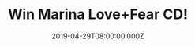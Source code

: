 ---
campaign-uuid: "c-8f83fa43-db85-496c-b384-4d07d6969b0e"
type: "Competition"
category: "Music"
date: "2019-04-29T08:00:00.000Z"
end-date: "2019-05-29T22:59:00.000Z"
disable-form: false
is_promoted: false
has_entry_page: true
title: "Win Marina Love+Fear CD!"
competition-description: "<p>Following a three year hiatus from the music industry,\
  \ Marina is back with the release of her album ‘LOVE + FEAR’ across all platforms.\
  \ We have managed to get ourselves with one copy to one lucky member to win!</p>\n\
  <p>Are you Marina’s biggest fan? Click below for a chance to win.</p>\n"
hero-header: "Win Marina Love+Fear CD!"
terms-confirmation: "N/A"
banner-img: "https://assets.expresslyapp.com/asset-da5abd42-472f-41c8-b969-48c7bba88f9c.jpg"
logo-left-href: "aaa.nme.com"
logo-left-image: "https://assets.expresslyapp.com/asset-fbf88d4f-4314-43b0-bda1-e5ef736f74df.jpg"
logo-left-title: "NME AAA"
bg-image-hero: "https://assets.expresslyapp.com/asset-84199bc1-1ac0-47e7-bf3b-ec730f9157a0.jpg"
bg-image-first: "https://assets.expresslyapp.com/asset-ec1ba1c9-9a34-4f71-89a2-ee9e20a63a46.jpg"
section1-content: "<p>Marina used her break as a period of reflection and to rediscover\
  \ her authentic self, as opposed to the artist and persona she had lived and breathed\
  \ since signing her record deal at the age of 22.</p>\n<p>She says that her album\
  \ ‘‘LOVE is filled with a longing to enjoy life and a desire for unity. FEAR explores\
  \ subjects that have been a lot harder for me to work through and understand, such\
  \ as purpose insecurity in love, and major shifts in our social conscience regarding\
  \ the systematic misogyny and sexual abuse employed by powerful figures in the media.\
  \ A companion to LOVE, these ideas cross to showcase and explore the polarising\
  \ sides of human nature’’.</p>\n<p>If you can’t wait to hear her brand new hits,\
  \ enter the form below for a chance to win and get ready to enjoy her incredible\
  \ voice now.</p>\n"
entry-title: "Win Marina Love+Fear CD!"
entry-content: "<p>Enter the draw to win Marina Love+Fear cd by entering below before\
  \ 23:59 on 29th of May 2019.</p>\n"
has-winner: true
winner-title: "CONGRATULATIONS to Denis O. who won Marina Love+Fear CD!"
winner-banner: "https://assets.expresslyapp.com/asset-05576776-465d-402e-8451-a54e6778d067.jpg"
prize-description: "Marina Love+Fear cd."
special-conditions: "Multiple entries are allowed up to one every day\r\nThis competition\
  \ is also available on: http://club.expressly.io/competitons/marina-love-fear-cd"
country-restrictions:
- "GB"
---